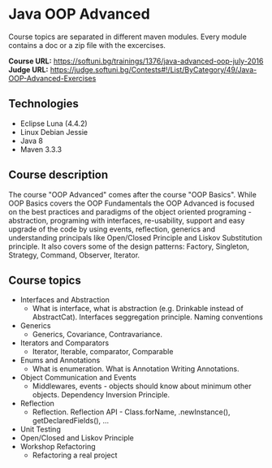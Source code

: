 # Java OOP Advanced

Course topics are separated in different maven modules. Every module contains a doc or a zip file with the excercises.

**Course URL:** https://softuni.bg/trainings/1376/java-advanced-oop-july-2016<br />
**Judge URL:** https://judge.softuni.bg/Contests#!/List/ByCategory/49/Java-OOP-Advanced-Exercises

## Technologies
* Eclipse Luna (4.4.2)
* Linux Debian Jessie
* Java 8
* Maven 3.3.3

## Course description
The course "OOP Advanced" comes after the course "OOP Basics". While OOP Basics covers the OOP Fundamentals the OOP Advanced is focused on the best practices and paradigms of the object oriented programing - abstraction, programing with interfaces, re-usability, support and easy upgrade of the code by using events, reflection, generics and understanding principals like Open/Closed Principle and Liskov Substitution principle. It also covers some of the design patterns: Factory, Singleton, Strategy, Command, Observer, Iterator.

## Course topics
* Interfaces and Abstraction
  * What is interface, what is abstraction (e.g. Drinkable instead of AbstractCat). Interfaces seggregation principle. Naming conventions
* Generics
  * Generics, Covariance, Contravariance.
* Iterators and Comparators
  * Iterator, Iterable, comparator, Comparable
* Enums and Annotations
  * What is enumeration. What is Annotation Writing Annotations.
* Object Communication and Events
  * Middlewares, events - objects should know about minimum other objects. Dependency Inversion Principle.
* Reflection
  * Reflection. Reflection API - Class.forName, .newInstance(), getDeclaredFields(), …
* Unit Testing
* Open/Closed and Liskov Principle
* Workshop Refactoring
  * Refactoring a real project
